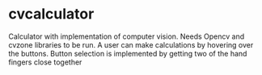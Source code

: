 # cvcalculator
Calculator with implementation of computer vision. Needs Opencv and cvzone libraries to be run.
A user can make calculations by hovering over the buttons. Button selection is implemented by getting two of the hand fingers close together
